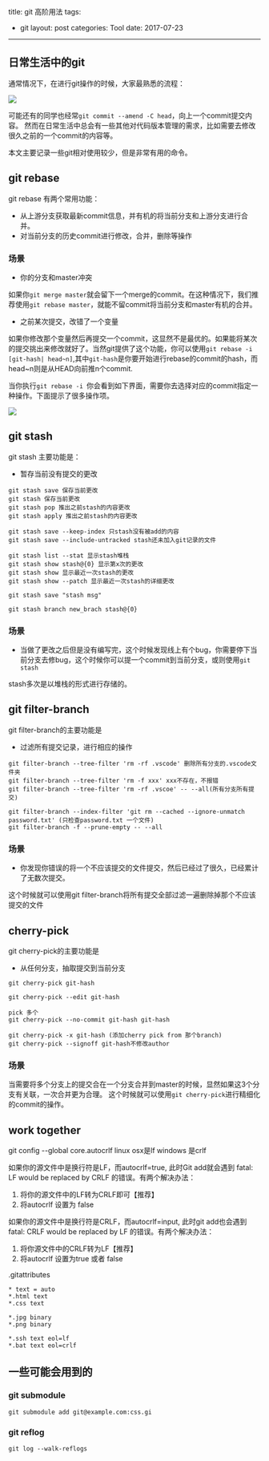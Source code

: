 title: git 高阶用法
tags:
- git
layout: post
categories: Tool
date: 2017-07-23
---
## 日常生活中的git

通常情况下，在进行git操作的时候，大家最熟悉的流程：

![](http://7fvhwe.com1.z0.glb.clouddn.com/git_route.png)

可能还有的同学也经常`git commit --amend -C head`，向上一个commit提交内容。
然而在日常生活中总会有一些其他对代码版本管理的需求，比如需要去修改很久之前的一个commit的内容等。

本文主要记录一些git相对使用较少，但是非常有用的命令。


## git rebase

git rebase 有两个常用功能：
- 从上游分支获取最新commit信息，并有机的将当前分支和上游分支进行合并。
- 对当前分支的历史commit进行修改，合并，删除等操作

<!-- more -->

### 场景

- 你的分支和master冲突

如果你`git merge master`就会留下一个merge的commit。在这种情况下，我们推荐使用`git rebase master`，就能不留commit将当前分支和master有机的合并。

- 之前某次提交，改错了一个变量

如果你修改那个变量然后再提交一个commit，这显然不是最优的。如果能将某次的提交挑出来修改就好了。当然git提供了这个功能，你可以使用`git rebase -i [git-hash| head~n]`,其中`git-hash`是你要开始进行rebase的commit的hash，而head~n则是从HEAD向前推n个commit.

当你执行`git rebase -i `你会看到如下界面，需要你去选择对应的commit指定一种操作。下面提示了很多操作项。

![](http://7fvhwe.com1.z0.glb.clouddn.com/Screen%20Shot%202017-06-24%20at%2010.03.41%20PM.png)

## git stash

git stash 主要功能是：
- 暂存当前没有提交的更改
``` shell
git stash save 保存当前更改
git stash 保存当前更改
git stash pop 推出之前stash的内容更改
git stash apply 推出之前stash的内容更改

git stash save --keep-index 只stash没有被add的内容
git stash save --include-untracked stash还未加入git记录的文件

git stash list --stat 显示stash堆栈
git stash show stash@{0} 显示第x次的更改
git stash show 显示最近一次stash的更改
git stash show --patch 显示最近一次stash的详细更改

git stash save "stash msg"

git stash branch new_brach stash@{0}

```

### 场景

- 当做了更改之后但是没有编写完，这个时候发现线上有个bug，你需要停下当前分支去修bug，这个时候你可以提一个commit到当前分支，或则使用`git stash`

stash多次是以堆栈的形式进行存储的。

## git filter-branch
git filter-branch的主要功能是
- 过滤所有提交记录，进行相应的操作

```
git filter-branch --tree-filter 'rm -rf .vscode' 删除所有分支的.vscode文件夹
git filter-branch --tree-filter 'rm -f xxx' xxx不存在，不报错
git filter-branch --tree-filter 'rm -rf .vscoe' -- --all(所有分支所有提交)

git filter-branch --index-filter 'git rm --cached --ignore-unmatch password.txt' (只检查password.txt 一个文件)
git filter-branch -f --prune-empty -- --all
```

### 场景

- 你发现你错误的将一个不应该提交的文件提交，然后已经过了很久，已经累计了无数次提交。

这个时候就可以使用git filter-branch将所有提交全部过滤一遍删除掉那个不应该提交的文件

## cherry-pick
git cherry-pick的主要功能是
- 从任何分支，抽取提交到当前分支

```
git cherry-pick git-hash 

git cherry-pick --edit git-hash

pick 多个
git cherry-pick --no-commit git-hash git-hash

git cherry-pick -x git-hash (添加cherry pick from 那个branch)
git cherry-pick --signoff git-hash不修改author
```

### 场景

当需要将多个分支上的提交合在一个分支合并到master的时候，显然如果这3个分支有关联，一次合并更为合理。
这个时候就可以使用`git cherry-pick`进行精细化的commit的操作。

## work together

git config --global core.autocrlf
linux osx是lf
windows 是crlf

如果你的源文件中是换行符是LF，而autocrlf=true, 此时Git add就会遇到 fatal: LF would be replaced by CRLF 的错误。有两个解决办法：
1. 将你的源文件中的LF转为CRLF即可【推荐】
2. 将autocrlf 设置为 false

如果你的源文件中是换行符是CRLF，而autocrlf=input,  此时git add也会遇到 fatal: CRLF would be replaced by LF 的错误。有两个解决办法：
1. 将你源文件中的CRLF转为LF【推荐】
2. 将autocrlf 设置为true 或者 false


.gitattributes
```
* text = auto 
*.html text
*.css text

*.jpg binary
*.png binary

*.ssh text eol=lf
*.bat text eol=crlf

```

## 一些可能会用到的

### git submodule
```
git submodule add git@example.com:css.gi
```

### git reflog
```
git log --walk-reflogs
```